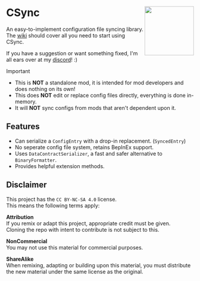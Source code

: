 # CSync <img align="right" width="132" height="132" src="https://gcdn.thunderstore.io/live/repository/icons/Owen3H-CSync-2.2.4.png.128x128_q95.png">
An easy-to-implement configuration file syncing library.<br>
The [wiki](../../wiki) should cover all you need to start using CSync.

If you have a suggestion or want something fixed, I'm all ears over at my [discord](https://discord.gg/CMyTmUMP2P)! :)

> [!IMPORTANT]
> - This is **NOT** a standalone mod, it is intended for mod developers and does nothing on its own!<br>
> - This does **NOT** edit or replace config files directly, everything is done in-memory.<br>
> - It will **NOT** sync configs from mods that aren't dependent upon it.<br>

## Features
- Can serialize a `ConfigEntry` with a drop-in replacement. (`SyncedEntry`)
- No seperate config file system, retains BepInEx support.
- Uses `DataContractSerializer`, a fast and safer alternative to `BinaryFormatter`.
- Provides helpful extension methods.

## Disclaimer
This project has the `CC BY-NC-SA 4.0` license.<br>
This means the following terms apply:

**Attribution**<br>
If you remix or adapt this project, appropriate credit must be given.<br>
Cloning the repo with intent to contribute is not subject to this.

**NonCommercial**<br>
You may not use this material for commercial purposes.

**ShareAlike**<br>
When remixing, adapting or building upon this material, you must
distribute the new material under the same license as the original.
